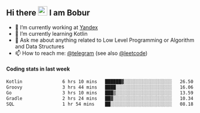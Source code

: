 ## Hi there <img src="https://media.giphy.com/media/hvRJCLFzcasrR4ia7z/giphy.gif" width="25px" height="25px"> I am Bobur

- 💼 I’m currently working at [Yandex](https://yandex.ru/)
- 🌱 I’m currently learning Kotlin
- 💬 Ask me about anything related to Low Level Programming or Algorithm and Data Structures
- 📫 How to reach me: [@telegram](https://t.me/octoant) (see also [@leetcode](https://leetcode.com/octoant/))    

#### Coding stats in last week

<!--START_SECTION:waka-->

```txt
Kotlin               6 hrs 10 mins   ██████▓░░░░░░░░░░░░░░░░░░   26.50 %
Groovy               3 hrs 44 mins   ████░░░░░░░░░░░░░░░░░░░░░   16.06 %
Go                   3 hrs 10 mins   ███▒░░░░░░░░░░░░░░░░░░░░░   13.59 %
Gradle               2 hrs 24 mins   ██▓░░░░░░░░░░░░░░░░░░░░░░   10.34 %
SQL                  1 hr 54 mins    ██░░░░░░░░░░░░░░░░░░░░░░░   08.18 %
```

<!--END_SECTION:waka-->
